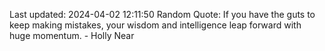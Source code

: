 Last updated: 2024-04-02 12:11:50
Random Quote: If you have the guts to keep making mistakes, your wisdom and intelligence leap forward with huge momentum. - Holly Near